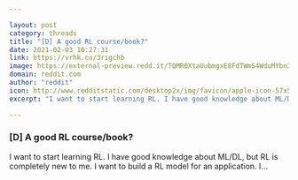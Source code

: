 ```yaml
---

layout: post
category: threads
title: "[D] A good RL course/book?"
date: 2021-02-03 10:27:31
link: https://vrhk.co/3rigchb
image: https://external-preview.redd.it/TQMR0XtaUubmgxE8FdTWmS4WduMYbn3Fr6V557KFtaA.jpg?width=1200&height=628.272251309&auto=webp&crop=1200:628.272251309,smart&s=835ab012777eae3c79365a405d8ccec0b9c54e33
domain: reddit.com
author: "reddit"
icon: http://www.redditstatic.com/desktop2x/img/favicon/apple-icon-57x57.png
excerpt: "I want to start learning RL. I have good knowledge about ML/DL, but RL is completely new to me. I want to build a RL model for an application. I..."

---
```


### [D] A good RL course/book?

I want to start learning RL. I have good knowledge about ML/DL, but RL is completely new to me. I want to build a RL model for an application. I...